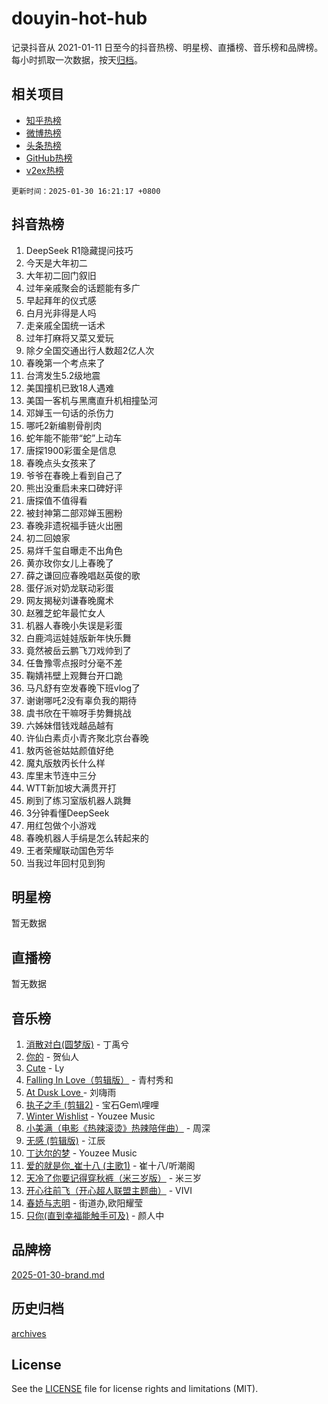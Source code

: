 # douyin-hot-hub

记录抖音从 2021-01-11 日至今的抖音热榜、明星榜、直播榜、音乐榜和品牌榜。每小时抓取一次数据，按天[归档](archives)。

## 相关项目

- [知乎热榜](https://github.com/lonnyzhang423/zhihu-hot-hub)
- [微博热榜](https://github.com/lonnyzhang423/weibo-hot-hub)
- [头条热榜](https://github.com/lonnyzhang423/toutiao-hot-hub)
- [GitHub热榜](https://github.com/lonnyzhang423/github-hot-hub)
- [v2ex热榜](https://github.com/lonnyzhang423/v2ex-hot-hub)


`更新时间：2025-01-30 16:21:17 +0800`

## 抖音热榜

1. DeepSeek R1隐藏提问技巧
1. 今天是大年初二
1. 大年初二回门叙旧
1. 过年亲戚聚会的话题能有多广
1. 早起拜年的仪式感
1. 白月光非得是人吗
1. 走亲戚全国统一话术
1. 过年打麻将又菜又爱玩
1. 除夕全国交通出行人数超2亿人次
1. 春晚第一个考点来了
1. 台湾发生5.2级地震
1. 美国撞机已致18人遇难
1. 美国一客机与黑鹰直升机相撞坠河
1. 邓婵玉一句话的杀伤力
1. 哪吒2新编剔骨削肉
1. 蛇年能不能带“蛇”上动车
1. 唐探1900彩蛋全是信息
1. 春晚点头女孩来了
1. 爷爷在春晚上看到自己了
1. 熊出没重启未来口碑好评
1. 唐探值不值得看
1. 被封神第二部邓婵玉圈粉
1. 春晚非遗祝福手链火出圈
1. 初二回娘家
1. 易烊千玺自曝走不出角色
1. 黄亦玫你女儿上春晚了
1. 薛之谦回应春晚唱赵英俊的歌
1. 蛋仔派对奶龙联动彩蛋
1. 网友揭秘刘谦春晚魔术
1. 赵雅芝蛇年最忙女人
1. 机器人春晚小失误是彩蛋
1. 白鹿鸿运娃娃版新年快乐舞
1. 竟然被岳云鹏飞刀戏帅到了
1. 任鲁豫零点报时分毫不差
1. 鞠婧祎壁上观舞台开口跪
1. 马凡舒有空发春晚下班vlog了
1. 谢谢哪吒2没有辜负我的期待
1. 虞书欣在干嘛呀手势舞挑战
1. 六姊妹借钱戏越品越有
1. 许仙白素贞小青齐聚北京台春晚
1. 敖丙爸爸姑姑颜值好绝
1. 魔丸版敖丙长什么样
1. 库里末节连中三分
1. WTT新加坡大满贯开打
1. 刷到了练习室版机器人跳舞
1. 3分钟看懂DeepSeek
1. 用红包做个小游戏
1. 春晚机器人手绢是怎么转起来的
1. 王者荣耀联动国色芳华
1. 当我过年回村见到狗

## 明星榜

暂无数据

## 直播榜

暂无数据

## 音乐榜

1. [消散对白(圆梦版)](https://sf5-hl-cdn-tos.douyinstatic.com/obj/tos-cn-ve-2774/og4jB5I5IizzoZVAAAzWgBMAsMDWoArfwBOiFs) - 丁禹兮
1. [你的](https://sf5-hl-cdn-tos.douyinstatic.com/obj/tos-cn-ve-2774/oYuIeKf42jB7sEV6B2upMdpYAgfrQWj0FeRegh) - 贺仙人
1. [Cute](https://sf5-hl-cdn-tos.douyinstatic.com/obj/tos-cn-ve-2774/o4IbIzHWKAAB4wsS5qMBRiiAlEBGTpQRNfFvuo) - Ly
1. [Falling In Love（剪辑版）](https://sf5-hl-cdn-tos.douyinstatic.com/obj/tos-cn-ve-2774/o8ajpA8zzgBPahbBIO8AcKGBLJezFCRd1wfP9f) - 青村秀和
1. [ At Dusk  Love ](https://sf5-hl-cdn-tos.douyinstatic.com/obj/tos-cn-ve-2774/o8CrpCf5CaYgI4ZrtQgMQAFEfuGqNnRSDQAPBc) - 刘嗨雨
1. [执子之手 (剪辑2)](https://sf5-hl-cdn-tos.douyinstatic.com/obj/tos-cn-ve-2774/oUoZLQjCc31XzqsBnBQUNgeKtYPBcgbFDwtfcu) - 宝石Gem\哩哩
1. [Winter Wishlist](https://sf5-hl-cdn-tos.douyinstatic.com/obj/tos-cn-ve-2774/oIIgUOeamCFCVAzxN6MFRLIBlLGpUqQxeeHrLE) - Youzee Music
1. [小美满（电影《热辣滚烫》热辣陪伴曲）](https://sf5-hl-cdn-tos.douyinstatic.com/obj/tos-cn-ve-2774/o0GAn2lSgfZIDUgtevCGDQYnFg4CwnrBaxbTZL) - 周深
1. [无感 (剪辑版)](https://sf5-hl-cdn-tos.douyinstatic.com/obj/tos-cn-ve-2774/o0eIsUzJBDlQaQFC5OFlgbMEZC1TFYBftOBn6p) - 江辰
1. [丁达尔的梦](https://sf5-hl-cdn-tos.douyinstatic.com/obj/tos-cn-ve-2774/oMU3WirUZBVQkAC9ccG5P2IQirziZM2RTInUY) - Youzee Music
1. [爱的就是你_崔十八 (主歌1)](https://sf5-hl-cdn-tos.douyinstatic.com/obj/tos-cn-ve-2774/oI5BO5DhFZ6UTcNCnZaOCBLtZ7WIMQGfgnXf5E) - 崔十八/听潮阁
1. [天冷了你要记得穿秋裤（米三岁版）](https://sf5-hl-cdn-tos.douyinstatic.com/obj/tos-cn-ve-2774/oQlIwVIDWiZ6BQilAorS7MA0AgCkQDvcZAdm1) - 米三岁
1. [开心往前飞（开心超人联盟主题曲）](https://sf5-hl-cdn-tos.douyinstatic.com/obj/tos-cn-ve-2774/9d8fb7c82cf1421fb93a9fe925275e0a) - VIVI
1. [春娇与志明](https://sf5-hl-cdn-tos.douyinstatic.com/obj/tos-cn-ve-2774/e530d8fceb7044b39707d7f9ff54add1) - 街道办,欧阳耀莹
1. [只你(直到幸福能触手可及)](https://sf5-hl-cdn-tos.douyinstatic.com/obj/tos-cn-ve-2774/o0lBkRDzFTeaVSUz3ZZSCBVtZ5DIMQGfgmEAuE) - 颜人中

## 品牌榜

[2025-01-30-brand.md](archives/2025-01-30-brand.md)

## 历史归档

[archives](archives)

## License

See the [LICENSE](LICENSE) file for license rights and limitations (MIT).
